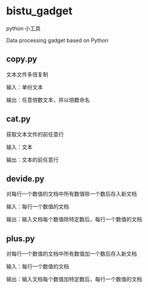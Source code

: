 bistu_gadget
==========

python 小工具

Data processing gadget based on Python

copy.py
----
文本文件多倍复制

输入：单份文本

输出：任意倍数文本，并以倍数命名

cat.py
----
获取文本文件的前任意行

输入：文本

输出：文本的前任意行

devide.py
----
对每行一个数值的文档中所有数值除一个数后存入新文档

输入：每行一个数值的文档

输出：输入文档每个数值除特定数后，每行一个数值的文档

plus.py
----
对每行一个数值的文档中所有数值加一个数后存入新文档

输入：每行一个数值的文档

输出：输入文档每个数值加特定数后，每行一个数值的文档